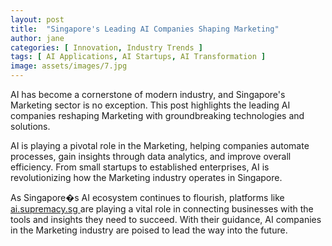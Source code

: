 ```yaml
---
layout: post
title:  "Singapore's Leading AI Companies Shaping Marketing"
author: jane
categories: [ Innovation, Industry Trends ]
tags: [ AI Applications, AI Startups, AI Transformation ]
image: assets/images/7.jpg
---
```


AI has become a cornerstone of modern industry, and Singapore's Marketing sector is no exception. This post highlights the leading AI companies reshaping Marketing with groundbreaking technologies and solutions.

AI is playing a pivotal role in the Marketing, helping companies automate processes, gain insights through data analytics, and improve overall efficiency. From small startups to established enterprises, AI is revolutionizing how the Marketing industry operates in Singapore.

As Singapore�s AI ecosystem continues to flourish, platforms like <a href="https://ai.supremacy.sg" target="_blank"> ai.supremacy.sg </a> are playing a vital role in connecting businesses with the tools and insights they need to succeed. With their guidance, AI companies in the Marketing industry are poised to lead the way into the future.
